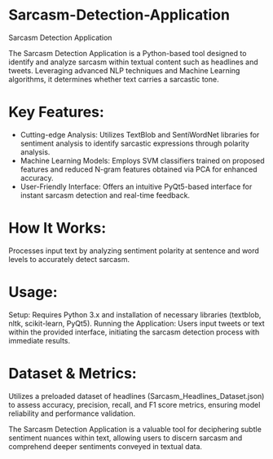 # Sarcasm-Detection-Application
Sarcasm Detection Application

The Sarcasm Detection Application is a Python-based tool designed to identify and analyze sarcasm within textual content such as headlines and tweets. Leveraging advanced NLP techniques and Machine Learning algorithms, it determines whether text carries a sarcastic tone.

# Key Features:
- Cutting-edge Analysis: Utilizes TextBlob and SentiWordNet libraries for sentiment analysis to identify sarcastic expressions through polarity analysis.
- Machine Learning Models: Employs SVM classifiers trained on proposed features and reduced N-gram features obtained via PCA for enhanced accuracy.
- User-Friendly Interface: Offers an intuitive PyQt5-based interface for instant sarcasm detection and real-time feedback.

# How It Works:
Processes input text by analyzing sentiment polarity at sentence and word levels to accurately detect sarcasm.

# Usage:
Setup: Requires Python 3.x and installation of necessary libraries (textblob, nltk, scikit-learn, PyQt5).
Running the Application: Users input tweets or text within the provided interface, initiating the sarcasm detection process with immediate results.

# Dataset & Metrics:
Utilizes a preloaded dataset of headlines (Sarcasm_Headlines_Dataset.json) to assess accuracy, precision, recall, and F1 score metrics, ensuring model reliability and performance validation.

The Sarcasm Detection Application is a valuable tool for deciphering subtle sentiment nuances within text, allowing users to discern sarcasm and comprehend deeper sentiments conveyed in textual data.


